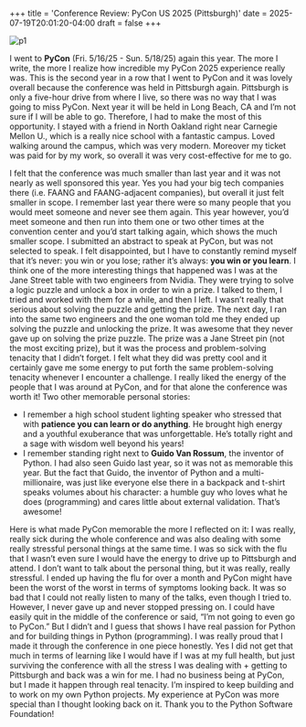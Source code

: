 +++
title = 'Conference Review: PyCon US 2025 (Pittsburgh)'
date = 2025-07-19T20:01:20-04:00
draft = false
+++

![p1](/blog/20250719_PyCon/pycon.png)

I went to **PyCon** (Fri. 5/16/25 - Sun. 5/18/25) again this year. The more I write, the more I realize how incredible my PyCon 2025 experience really was. This is the second year in a row that I went to PyCon and it was lovely overall because the conference was held in Pittsburgh again. Pittsburgh is only a five-hour drive from where I live, so there was no way that I was going to miss PyCon. Next year it will be held in Long Beach, CA and I’m not sure if I will be able to go. Therefore, I had to make the most of this opportunity. I stayed with a friend in North Oakland right near Carnegie Mellon U., which is a really nice school with a fantastic campus. Loved walking around the campus, which was very modern. Moreover my ticket was paid for by my work, so overall it was very cost-effective for me to go. 

I felt that the conference was much smaller than last year and it was not nearly as well sponsored this year. Yes you had your big tech companies there (i.e. FAANG and FAANG-adjacent companies), but overall it just felt smaller in scope. I remember last year there were so many people that you would meet someone and never see them again. This year however, you’d meet someone and then run into them one or two other times at the convention center and you’d start talking again, which shows the much smaller scope. I submitted an abstract to speak at PyCon, but was not selected to speak. I felt disappointed, but I have to constantly remind myself that it’s never: you win or you lose; rather it’s always: **you win or you learn**. I think one of the more interesting things that happened was I was at the Jane Street table with two engineers from Nvidia. They were trying to solve a logic puzzle and unlock a box in order to win a prize. I talked to them, I tried and worked with them for a while, and then I left. I wasn’t really that serious about solving the puzzle and getting the prize. The next day, I ran into the same two engineers and the one woman told me they ended up solving the puzzle and unlocking the prize. It was awesome that they never gave up on solving the prize puzzle. The prize was a Jane Street pin (not the most exciting prize), but it was the process and problem-solving tenacity that I didn’t forget. I felt what they did was pretty cool and it certainly gave me some energy to put forth the same problem-solving tenacity whenever I encounter a challenge. I really liked the energy of the people that I was around at PyCon, and for that alone the conference was worth it! Two other memorable personal stories:

* I remember a high school student lighting speaker who stressed that with **patience you can learn or do anything**. He brought high energy and a youthful exuberance that was unforgettable. He’s totally right and a sage with wisdom well beyond his years!
* I remember standing right next to **Guido Van Rossum**, the inventor of Python. I had also seen Guido last year, so it was not as memorable this year. But the fact that Guido, the inventor of Python and a multi-millionaire, was just like everyone else there in a backpack and t-shirt speaks volumes about his character: a humble guy who loves what he does (programming) and cares little about external validation. That’s awesome!

Here is what made PyCon memorable the more I reflected on it: I was really, really sick during the whole conference and was also dealing with some really stressful personal things at the same time. I was so sick with the flu that I wasn’t even sure I would have the energy to drive up to Pittsburgh and attend. I don’t want to talk about the personal thing, but it was really, really stressful. I ended up having the flu for over a month and PyCon might have been the worst of the worst in terms of symptoms looking back. It was so bad that I could not really listen to many of the talks, even though I tried to. However, I never gave up and never stopped pressing on. I could have easily quit in the middle of the conference or said, “I’m not going to even go to PyCon.” But I didn’t and I guess that shows I have real passion for Python and for building things in Python (programming). I was really proud that I made it through the conference in one piece honestly. Yes I did not get that much in terms of learning like I would have if I was at my full health, but just surviving the conference with all the stress I was dealing with + getting to Pittsburgh and back was a win for me. I had no business being at PyCon, but I made it happen through real tenacity. I’m inspired to keep building and to work on my own Python projects. My experience at PyCon was more special than I thought looking back on it. Thank you to the Python Software Foundation!

